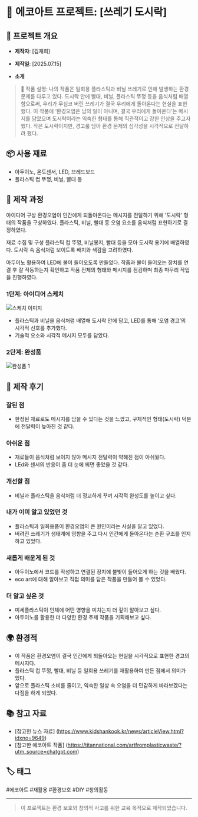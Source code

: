 # 🌱 에코아트 프로젝트: [쓰레기 도시락]

## 📖 프로젝트 개요
- **제작자**: [김재희}
- **제작일**: [2025.07.15]

- **소개**
> 🌱 작품 설명:
> 나의 작품은 일회용 플라스틱과 비닐 쓰레기로 인해 발생하는 환경 문제를 다루고 있다.
도시락 안에 빨대, 비닐, 플라스틱 뚜껑 등을 음식처럼 배열함으로써, 우리가 무심코 버린 쓰레기가 결국 우리에게 돌아온다는 현실을 표현했다.
이 작품에 ‘환경오염은 남의 일이 아니며, 결국 우리에게 돌아온다’는 메시지를 담았으며 도시락이라는 익숙한 형태를 통해 직관적이고 강한 인상을 주고자 했다.
작은 도시락이지만, 경고룰 담아 환경 문제의 심각성을 시각적으로 전달하려 했다.

## 📦 사용 재료
- 아두이노, 온도센서, LED, 브레드보드
- 플라스틱 컵 뚜껑, 비닐, 빨대 등

## 🔧 제작 과정
아이디어 구상
환경오염이 인간에게 되돌아온다는 메시지를 전달하기 위해 '도시락' 형태의 작품을 구상하였다.
플라스틱, 비닐, 빨대 등 오염 요소를 음식처럼 표현하기로 결정하였다.

재료 수집 및 구성
플라스틱 컵 뚜껑, 비닐봉지, 빨대 등을 모아 도시락 용기에 배열하였다.
도시락 속 음식처럼 보이도록 배치와 색감을 고려하였다.

아두이노 활용하여 LED에 불이 들어오도록 만들었다.
작품과 불이 들어오는 장치를 연결 후 잘 작동하는지 확인하고 작품 전체의 형태와 메시지를 점검하며 최종 마무리 작업을 진행하였다.


### 1단계: 아이디어 스케치
![스케치 이미지](sketch.jpg)

- 플라스틱과 비닐을 음식처럼 배열해 도시락 안에 담고, LED를 통해 ‘오염 경고’의 시각적 신호를 추가했다.
- 기술적 요소와 시각적 메시지 모두를 담았다.


### 2단계: 완성품
![완성품 1](final1.jpg)

## 💭 제작 후기
### 잘된 점
- 한정된 재료로도 메시지를 담을 수 있다는 것을 느꼈고, 구체적인 형태(도시락) 덕분에 전달력이 높아진 것 같다.
### 아쉬운 점
- 재료들이 음식처럼 보이지 않아 메시지 전달력이 약해진 점이 아쉬웠다.
- LEd와 센서의 반응이 좀 더 눈에 띄면 좋았을 것 같다.


### 개선할 점
- 비닐과 플라스틱을 음식처럼 더 정교하게 꾸며 시각적 완성도를 높이고 싶다.

### 내가 이미 알고 있었던 것
- 플라스틱과 일회용품이 환경오염의 큰 원인이라는 사실을 알고 있었다.
- 버려진 쓰레기가 생태계에 영향을 주고 다시 인간에게 돌아온다는 순환 구조를 인지하고 있었다.


### 새롭게 배운게 된 것
- 아두이노에서 코드를 작성하고 연결된 장치에 불빛이 들어오게 하는 것을 배웠다.
- eco art에 대해 알아보고 직접 의미를 담은 작품을 만들어 볼 수 있었다.

### 더 알고 싶은 것
- 미세플라스틱이 인체에 어떤 영향을 미치는지 더 깊이 알아보고 싶다.
- 아두이노를 활용한 더 다양한 환경 주제 작품을 기획해보고 싶다.

## 🌍 환경적 
- 이 작품은 환경오염이 결국 인간에게 되돌아오는 현실을 시각적으로 표현한 경고의 메시지다.
- 플라스틱 컵 뚜껑, 빨대, 비닐 등 일회용 쓰레기를 재활용하여 만든 점에서 의미가 있다.
- 앞으로 플라스틱 소비를 줄이고, 익숙한 일상 속 오염을 더 민감하게 바라보겠다는 다짐을 하게 되었다.

## 📚 참고 자료
- [참고헌 뉴스 자료] (https://www.kidshankook.kr/news/articleView.html?idxno=9649)
- [참고한 에코아트 작품] (https://titannational.com/artfromplasticwaste/?utm_source=chatgpt.com)

## 🏷️ 태그
#에코아트 #재활용 #환경보호 #DIY #창의활동

---

> 이 프로젝트는 환경 보호와 창의적 사고를 위한 교육 목적으로 제작되었습니다.
